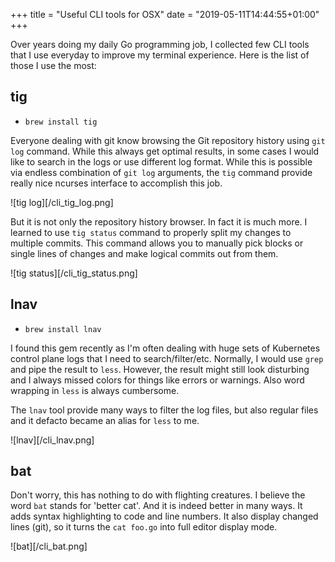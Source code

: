 +++
title = "Useful CLI tools for OSX"
date = "2019-05-11T14:44:55+01:00"
+++

Over years doing my daily Go programming job, I collected few CLI tools that I use everyday
to improve my terminal experience. Here is the list of those I use the most:

tig
--------------

* `brew install tig`

Everyone dealing with git know browsing the Git repository history using `git log` command.
While this always get optimal results, in some cases I would like to search in the logs or
use different log format. While this is possible via endless combination of `git log` arguments,
the `tig` command provide really nice ncurses interface to accomplish this job.

![tig log][/cli_tig_log.png]

But it is not only the repository history browser. In fact it is much more. I learned to use
`tig status` command to properly split my changes to multiple commits. This command allows you
to manually pick blocks or single lines of changes and make logical commits out from them.

![tig status][/cli_tig_status.png]

lnav
--------------

* `brew install lnav`

I found this gem recently as I'm often dealing with huge sets of Kubernetes control plane logs
that I need to search/filter/etc. Normally, I would use `grep` and pipe the result to `less`.
However, the result might still look disturbing and I always missed colors for things like errors
or warnings. Also word wrapping in `less` is always cumbersome. 

The `lnav` tool provide many ways to filter the log files, but also regular files and it defacto
became an alias for `less` to me.

![lnav][/cli_lnav.png]

bat
-------------

Don't worry, this has nothing to do with flighting creatures. I believe the word `bat` stands for
'better cat'. And it is indeed better in many ways. It adds syntax highlighting to code and line numbers.
It also display changed lines (git), so it turns the `cat foo.go` into full editor display mode.

![bat][/cli_bat.png]